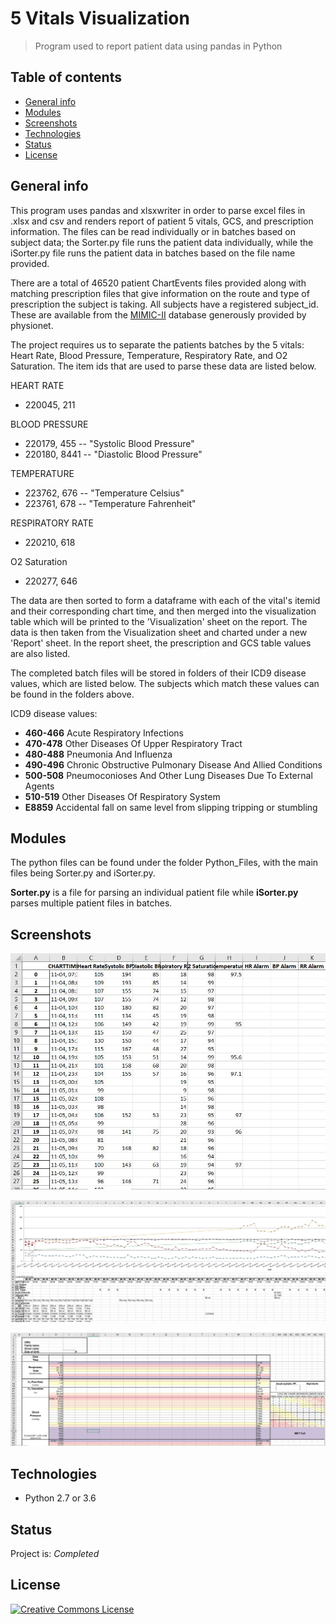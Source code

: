 # 5 Vitals Visualization
> Program used to report patient data using pandas in Python 

## Table of contents
* [General info](#general-info)
* [Modules](#modules)
* [Screenshots](#screenshots)
* [Technologies](#technologies)
* [Status](#status)
* [License](#license)

## General info
This program uses pandas and xlsxwriter in order to parse excel files in .xlsx
and csv and renders report of patient 5 vitals, GCS, and prescription information.
The files can be read individually or in batches based on subject data; the Sorter.py
file runs the patient data individually, while the iSorter.py file runs the patient
data in batches based on the file name provided. 

There are a total of 46520 patient ChartEvents files provided along with matching
prescription files that give information on the route and type of prescription
the subject is taking. All subjects have a registered subject_id. These are available
from the <a href="https://mimic.physionet.org/">MIMIC-II</a> database generously provided
by physionet.

The project requires us to separate the patients batches by the 5 vitals: Heart Rate,
Blood Pressure, Temperature, Respiratory Rate, and O2 Saturation. The item ids that
are used to parse these data are listed below.

HEART RATE
- 220045, 211

BLOOD PRESSURE
- 220179, 455 -- "Systolic Blood Pressure"
- 220180, 8441 -- "Diastolic Blood Pressure"

TEMPERATURE
- 223762, 676 -- "Temperature Celsius"
- 223761, 678 -- "Temperature Fahrenheit"

RESPIRATORY RATE
- 220210, 618

O2 Saturation
- 220277, 646

The data are then sorted to form a dataframe with each of the vital's itemid and their 
corresponding chart time, and then merged into the visualization table which will be 
printed to the 'Visualization' sheet on the report. The data is then taken from the
Visualization sheet and charted under a new 'Report' sheet. In the report sheet, the
prescription and GCS table values are also listed.

The completed batch files will be stored in folders of their ICD9 disease values, which
are listed below. The subjects which match these values can be found in the folders
above.

ICD9 disease values:
- <b>460-466</b>  Acute Respiratory Infections
- <b>470-478</b>  Other Diseases Of Upper Respiratory Tract
- <b>480-488</b>  Pneumonia And Influenza
- <b>490-496</b>  Chronic Obstructive Pulmonary Disease And Allied Conditions
- <b>500-508</b>  Pneumoconioses And Other Lung Diseases Due To External Agents
- <b>510-519</b>  Other Diseases Of Respiratory System
- <b>E8859</b>    Accidental fall on same level from slipping tripping or stumbling

## Modules
The python files can be found under the folder Python_Files, with the main files being
Sorter.py and iSorter.py.

<b>Sorter.py</b> is a file for parsing an individual patient file while <b>iSorter.py</b>
parses multiple patient files in batches.

## Screenshots
![](./Images/visTable.jpg)

![](./Images/report.jpg)

![](./Images/ADDS.jpg)

## Technologies
* Python 2.7 or 3.6

## Status
Project is: _Completed_

## License
<a rel="license" href="https://creativecommons.org/licenses/by-nc-sa/3.0/">
    <img alt="Creative Commons License" style="border-width:0" src="https://licensebuttons.net/l/by-nc-sa/3.0/88x31.png" />
</a>
